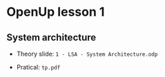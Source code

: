 # OpenUp lesson 1
## System architecture

- Theory slide: `1 - LSA - System Architecture.odp`

- Pratical: `tp.pdf`

